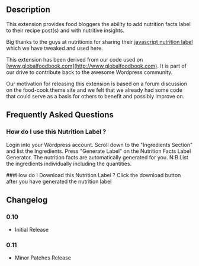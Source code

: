 ## Description
This extension provides food bloggers the ability to add nutrition facts label to their recipe post(s) and with nutritive insights.

Big thanks to the guys at nutritionix for sharing their [javascript nutrition label](https://github.com/nutritionix/nutrition-label) which we have tweaked and used here.  

This extension has been derived from our code used on  [www.globalfoodbook.com](http://www.globalfoodbook.com). It is part of our drive to contribute back to the awesome Wordpress community.

Our motivation for releasing this extension is based on a forum discussion on the food-cook theme site and we felt that we already had some code that could serve as a basis for others to benefit and possibly improve on.

## Frequently Asked Questions

### How do I use this Nutrition Label ?
Login into your Wordpress account.
Scroll down to the "Ingredients Section" and list the Ingredients.
Press "Generate Label" on the Nutrition Facts Label Generator.
The nutrition facts are automatically generated for you.
N:B List the ingredients individually including the quantities.

###How do I Download this Nutrition Label ?
Click the download button after you have generated the nutrition label

## Changelog

### 0.10
* Initial Release

### 0.11
* Minor Patches Release
